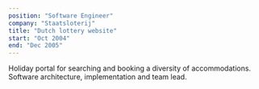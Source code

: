 ```yaml
---
position: "Software Engineer"
company: "Staatsloterij"
title: "Dutch lottery website"
start: "Oct 2004"
end: "Dec 2005"
---
```


Holiday portal for searching and booking a diversity of accommodations. Software architecture, implementation and team lead.

